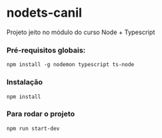 # nodets-canil
Projeto jeito no módulo do curso Node + Typescript

### Pré-requisitos globais:
`npm install -g nodemon typescript ts-node`

### Instalação
`npm install`

### Para rodar o projeto
`npm run start-dev`